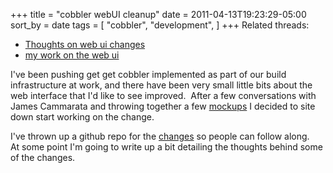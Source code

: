 +++
title = "cobbler webUI cleanup"
date = 2011-04-13T19:23:29-05:00
sort_by = date
tags = [
  "cobbler",
  "development",
]
+++
Related threads:

  * <a title="Thread discussing thoughts on web ui changes" href="https://fedorahosted.org/pipermail/cobbler-devel/2011-April/002025.html" target="_blank">Thoughts on web ui changes</a>
  * <a title="Thread on my work on the web ui" href="https://fedorahosted.org/pipermail/cobbler-devel/2011-April/002101.html" target="_blank">my work on the web ui</a>

I've been pushing get get cobbler implemented as part of our build infrastructure at work, and there have been very small little bits about the web interface that I'd like to see improved.  After a few conversations with James Cammarata and throwing together a few <a title="Some cobbler web ui mock ups" href="http://nytefyre.net/images/cobbler.htm" target="_blank">mockups</a> I decided to site down start working on the change.

I've thrown up a github repo for the <a title="My github for cobbler" href="https://github.com/gregswift/cobbler" target="_blank">changes</a> so people can follow along.   At some point I'm going to write up a bit detailing the thoughts behind some of the changes.
